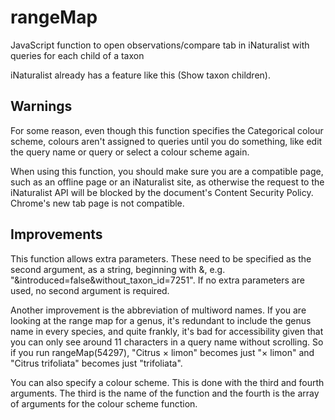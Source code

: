 # rangeMap
JavaScript function to open observations/compare tab in iNaturalist with queries for each child of a taxon

iNaturalist already has a feature like this (Show taxon children).

## Warnings
For some reason, even though this function specifies the Categorical colour scheme, colours aren't assigned to queries until you do something, like edit the query name or query or select a colour scheme again.

When using this function, you should make sure you are a compatible page, such as an offline page or an iNaturalist site, as otherwise the request to the iNaturalist API will be blocked by the document's Content Security Policy. Chrome's new tab page is not compatible.

## Improvements
This function allows extra parameters. These need to be specified as the second argument, as a string, beginning with &, e.g. "&introduced=false&without_taxon_id=7251". If no extra parameters are used, no second argument is required.

Another improvement is the abbreviation of multiword names. If you are looking at the range map for a genus, it's redundant to include the genus name in every species, and quite frankly, it's bad for accessibility given that you can only see around 11 characters in a query name without scrolling. So if you run rangeMap(54297), "Citrus × limon" becomes just "× limon" and "Citrus trifoliata" becomes just "trifoliata".

You can also specify a colour scheme. This is done with the third and fourth arguments. The third is the name of the function and the fourth is the array of arguments for the colour scheme function.

